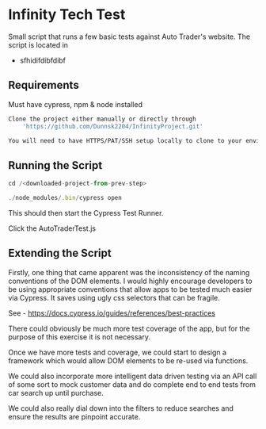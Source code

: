 # Infinity Tech Test

Small script that runs a few basic tests against Auto Trader's website. The script is located in

* sfhidifdibfdibf

## Requirements

Must have cypress, npm & node installed

```bash
Clone the project either manually or directly through
    'https://github.com/Dunnsk2204/InfinityProject.git'

You will need to have HTTPS/PAT/SSH setup locally to clone to your environment
```

## Running the Script

```javascript
cd /<downloaded-project-from-prev-step>

./node_modules/.bin/cypress open
```

This should then start the Cypress Test Runner.

Click the AutoTraderTest.js

## Extending the Script

Firstly, one thing that came apparent was the inconsistency of the naming conventions of the DOM elements. I would highly encourage developers to be using appropriate conventions that allow apps to be tested much easier via Cypress. It saves using ugly css selectors that can be fragile.

See - https://docs.cypress.io/guides/references/best-practices

There could obviously be much more test coverage of the app, but for the purpose of this exercise it is not necessary.

Once we have more tests and coverage, we could start to design a framework which would allow DOM elements to be re-used via functions.

We could also incorporate more intelligent data driven testing via an API call of some sort to mock customer data and do complete end to end tests from car search up until purchase.

We could also really dial down into the filters to reduce searches and ensure the results are pinpoint accurate.
